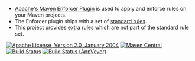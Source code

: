 * [Apache's Maven Enforcer Plugin](http://maven.apache.org/plugins/maven-enforcer-plugin/) is used to apply and enforce rules on your Maven projects.
* The Enforcer plugin ships with a set of [standard rules](http://maven.apache.org/enforcer/enforcer-rules/index.html).
* This project provides [extra rules](http://www.mojohaus.org/extra-enforcer-rules/index.html) which are not part of the standard rule set.

[![Apache License, Version 2.0, January 2004](https://img.shields.io/github/license/mojohaus/extra-enforcer-rules.svg?label=License)](http://www.apache.org/licenses/)
[![Maven Central](https://img.shields.io/maven-central/v/org.codehaus.mojo/extra-enforcer-rules.svg?label=Maven%20Central)](http://search.maven.org/#search%7Cga%7C1%7Cg%3A%22org.codehaus.mojo%22%20a%3A%22extra-enforcer-rules%22)
[![Build Status](https://travis-ci.org/mojohaus/extra-enforcer-rules.svg?branch=master)](https://travis-ci.org/mojohaus/extra-enforcer-rules)
[![Build Status (AppVeyor)](https://ci.appveyor.com/api/projects/status/github/mojohaus/extra-enforcer-rules?branch=master&svg=true)](https://ci.appveyor.com/project/khmarbaise/extra-enforcer-rules)
